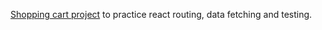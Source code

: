 [Shopping cart project](https://www.theodinproject.com/lessons/node-path-react-new-shopping-cart) to practice react routing, data fetching and testing.
